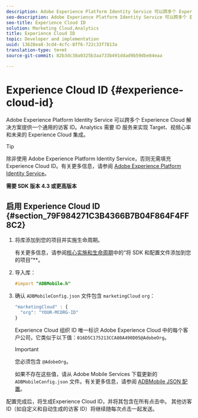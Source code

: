 ```yaml
---
description: Adobe Experience Platform Identity Service 可以跨多个 Experience Cloud 解决方案提供一个通用的访客 ID。Analytics 需要 ID 服务来实现 Target、视频心率和未来的 Experience Cloud 集成。
seo-description: Adobe Experience Platform Identity Service 可以跨多个 Experience Cloud 解决方案提供一个通用的访客 ID。Analytics 需要 ID 服务来实现 Target、视频心率和未来的 Experience Cloud 集成。
seo-title: Experience Cloud ID
solution: Marketing Cloud,Analytics
title: Experience Cloud ID
topic: Developer and implementation
uuid: 13628ea8-3cd4-4cfc-8ff6-722c33f7813a
translation-type: tm+mt
source-git-commit: 82b3dc38a0325b3aa733b491ddad9b59dbe84eaa

---
```



# Experience Cloud ID {#experience-cloud-id}

Adobe Experience Platform Identity Service 可以跨多个 Experience Cloud 解决方案提供一个通用的访客 ID。Analytics 需要 ID 服务来实现 Target、视频心率和未来的 Experience Cloud 集成。

>[!TIP]
>
>除非使用 Adobe Experience Platform Identity Service，否则无需填充 Experience Cloud ID。有关更多信息，请参阅 [Adobe Experience Platform Identity Service](https://docs.adobe.com/content/help/zh-Hans/id-service/using/home.html)。

**需要 SDK 版本 4.3 或更高版本**

## 启用 Experience Cloud ID {#section_79F984271C3B4366B7B04F864F4FF8C2}

1. 将库添加到您的项目并实施生命周期。

   有关更多信息，请参阅[核心实施和生命周期](/help/ios/getting-started/dev-qs.md)中的“将 SDK 和配置文件添加到您的项目”**。
1. 导入库：

   ```objective-c
   #import "ADBMobile.h"
   ```

1. 确认 `ADBMobileConfig.json` 文件包含 `marketingCloud` `org`：

   ```js
   "marketingCloud" : { 
     "org": "YOUR-MCORG-ID" 
   }
   ```

   Experience Cloud 组织 ID 唯一标识 Adobe Experience Cloud 中的每个客户公司，它类似于以下值：`016D5C175213CCA80A490D05@AdobeOrg`。

   >[!IMPORTANT]
   >
   >您必须包含 `@AdobeOrg`。

   如果不存在这些值，请从 Adobe Mobile Services 下载更新的 `ADBMobileConfig.json` 文件。有关更多信息，请参阅 [ADBMobile JSON 配置](/help/ios/getting-started/requirements.md)。

配置完成后，将生成Experience Cloud ID，并将其包含在所有点击中。 其他访客 ID（如自定义和自动生成的访客 ID）将继续随每次点击一起发送。
